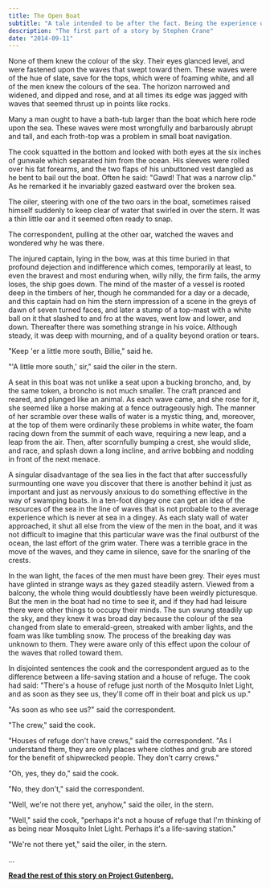 ```yaml
---
title: The Open Boat
subtitle: "A tale intended to be after the fact. Being the experience of four men from the sunk steamer 'Commodore'."
description: "The first part of a story by Stephen Crane"
date: "2014-09-11"
---
```


None of them knew the colour of the sky. Their eyes glanced level, and were fastened upon the waves that swept toward them. These waves were of the hue of slate, save for the tops, which were of foaming white, and all of the men knew the colours of the sea. The horizon narrowed and widened, and dipped and rose, and at all times its edge was jagged with waves that seemed thrust up in points like rocks.

Many a man ought to have a bath-tub larger than the boat which here rode upon the sea. These waves were most wrongfully and barbarously abrupt and tall, and each froth-top was a problem in small boat navigation.

The cook squatted in the bottom and looked with both eyes at the six inches of gunwale which separated him from the ocean. His sleeves were rolled over his fat forearms, and the two flaps of his unbuttoned vest dangled as he bent to bail out the boat. Often he said: "Gawd! That was a narrow clip." As he remarked it he invariably gazed eastward over the broken sea.

The oiler, steering with one of the two oars in the boat, sometimes raised himself suddenly to keep clear of water that swirled in over the stern. It was a thin little oar and it seemed often ready to snap.

The correspondent, pulling at the other oar, watched the waves and wondered why he was there.

The injured captain, lying in the bow, was at this time buried in that profound dejection and indifference which comes, temporarily at least, to even the bravest and most enduring when, willy nilly, the firm fails, the army loses, the ship goes down. The mind of the master of a vessel is rooted deep in the timbers of her, though he commanded for a day or a decade, and this captain had on him the stern impression of a scene in the greys of dawn of seven turned faces, and later a stump of a top-mast with a white ball on it that slashed to and fro at the waves, went low and lower, and down. Thereafter there was something strange in his voice. Although steady, it was deep with mourning, and of a quality beyond oration or tears.

"Keep 'er a little more south, Billie," said he.

"'A little more south,' sir," said the oiler in the stern.

A seat in this boat was not unlike a seat upon a bucking broncho, and, by the same token, a broncho is not much smaller. The craft pranced and reared, and plunged like an animal. As each wave came, and she rose for it, she seemed like a horse making at a fence outrageously high. The manner of her scramble over these walls of water is a mystic thing, and, moreover, at the top of them were ordinarily these problems in white water, the foam racing down from the summit of each wave, requiring a new leap, and a leap from the air. Then, after scornfully bumping a crest, she would slide, and race, and splash down a long incline, and arrive bobbing and nodding in front of the next menace.

A singular disadvantage of the sea lies in the fact that after successfully surmounting one wave you discover that there is another behind it just as important and just as nervously anxious to do something effective in the way of swamping boats. In a ten-foot dingey one can get an idea of the resources of the sea in the line of waves that is not probable to the average experience which is never at sea in a dingey. As each slaty wall of water approached, it shut all else from the view of the men in the boat, and it was not difficult to imagine that this particular wave was the final outburst of the ocean, the last effort of the grim water. There was a terrible grace in the move of the waves, and they came in silence, save for the snarling of the crests.

In the wan light, the faces of the men must have been grey. Their eyes must have glinted in strange ways as they gazed steadily astern. Viewed from a balcony, the whole thing would doubtlessly have been weirdly picturesque. But the men in the boat had no time to see it, and if they had had leisure there were other things to occupy their minds. The sun swung steadily up the sky, and they knew it was broad day because the colour of the sea changed from slate to emerald-green, streaked with amber lights, and the foam was like tumbling snow. The process of the breaking day was unknown to them. They were aware only of this effect upon the colour of the waves that rolled toward them.

In disjointed sentences the cook and the correspondent argued as to the difference between a life-saving station and a house of refuge. The cook had said: "There's a house of refuge just north of the Mosquito Inlet Light, and as soon as they see us, they'll come off in their boat and pick us up."

"As soon as who see us?" said the correspondent.

"The crew," said the cook.

"Houses of refuge don't have crews," said the correspondent. "As I understand them, they are only places where clothes and grub are stored for the benefit of shipwrecked people. They don't carry crews."

"Oh, yes, they do," said the cook.

"No, they don't," said the correspondent.

"Well, we're not there yet, anyhow," said the oiler, in the stern.

"Well," said the cook, "perhaps it's not a house of refuge that I'm thinking of as being near Mosquito Inlet Light. Perhaps it's a life-saving station."

"We're not there yet," said the oiler, in the stern.

...

**[Read the rest of this story on Project Gutenberg.](https://www.gutenberg.org/files/45524/45524-h/45524-h.htm#The-Open-Boat)**
